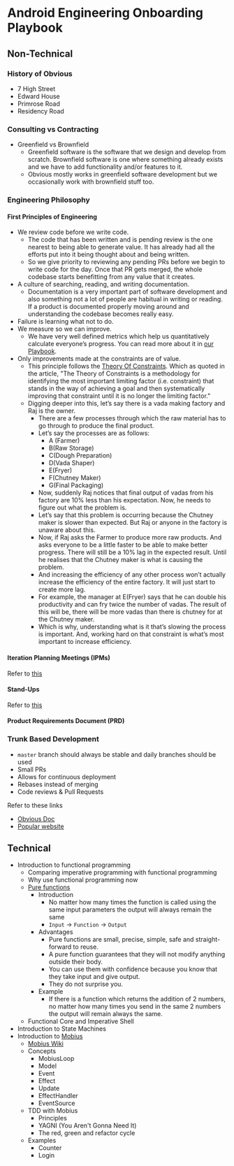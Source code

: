 # Android Engineering Onboarding Playbook

## Non-Technical

### History of Obvious

- 7 High Street
- Edward House
- Primrose Road
- Residency Road

### Consulting vs Contracting

- Greenfield vs Brownfield
  - Greenfield software is the software that we design and develop from scratch. Brownfield software is one where something already exists and we have to add functionality and/or features to it.
  - Obvious mostly works in greenfield software development but we occasionally work with brownfield stuff too.

### Engineering Philosophy

#### First Principles of Engineering

- We review code before we write code.
  - The code that has been written and is pending review is the one nearest to being able to generate value. It has already had all the efforts put into it being thought about and being written.
  - So we give priority to reviewing any pending PRs before we begin to write code for the day. Once that PR gets merged, the whole codebase starts benefitting from any value that it creates.
- A culture of searching, reading, and writing documentation.
  - Documentation is a very important part of software development and also something not a lot of people are habitual in writing or reading. If a product is documented properly moving around and understanding the codebase becomes really easy.
- Failure is learning what not to do.
- We measure so we can improve.
  - We have very well defined metrics which help us quantitatively calculate everyone’s progress. You can read more about it in [our Playbook](https://playbook.obvious.in/career-growth/engineering-growth-framework).
- Only improvements made at the constraints are of value.
  - This principle follows the [Theory Of Constraints](https://www.leanproduction.com/theory-of-constraints.html). Which as quoted in the article, "The Theory of Constraints is a methodology for identifying the most important limiting factor (i.e. constraint) that stands in the way of achieving a goal and then systematically improving that constraint until it is no longer the limiting factor."
  - Digging deeper into this, let’s say there is a vada making factory and Raj is the owner.
    - There are a few processes through which the raw material has to go through to produce the final product.
    - Let’s say the processes are as follows:
      - A (Farmer)
      - B(Raw Storage)
      - C(Dough Preparation)
      - D(Vada Shaper)
      - E(Fryer)
      - F(Chutney Maker)
      - G(Final Packaging)
    - Now, suddenly Raj notices that final output of vadas from his factory are 10% less than his expectation. Now, he needs to figure out what the problem is.
    - Let’s say that this problem is occurring because the Chutney maker is slower than expected. But Raj or anyone in the factory is unaware about this.
    - Now, if Raj asks the Farmer to produce more raw products. And asks everyone to be a little faster to be able to make better progress. There will still be a 10% lag in the expected result. Until he realises that the Chutney maker is what is causing the problem.
    - And increasing the efficiency of any other process won’t actually increase the efficiency of the entire factory. It will just start to create more lag.
    - For example, the manager at E(Fryer) says that he can double his productivity and can fry twice the number of vadas. The result of this will be, there will be more vadas than there is chutney for at the Chutney maker.
    - Which is why, understanding what is it that’s slowing the process is important. And, working hard on that constraint is what’s most important to increase efficiency.

#### Iteration Planning Meetings (IPMs)

Refer to [this](https://engineering.obvious.in/iteration-planning-meetings)

#### Stand-Ups

Refer to [this](https://engineering.obvious.in/daily-standup-meetings)

#### Product Requirements Document (PRD)

### Trunk Based Development

- `master` branch should always be stable and daily branches should be used
- Small PRs
- Allows for continuous deployment
- Rebases instead of merging
- Code reviews & Pull Requests

Refer to these links

- [Obvious Doc](https://engineering.obvious.in/release-engineering/trunk-based-development)
- [Popular website](https://trunkbaseddevelopment.com/)

## Technical

- Introduction to functional programming
  - Comparing imperative programming with functional programming
  - Why use functional programming now
  - [Pure functions](https://engineering.obvious.in/learning/lessons/001-function-purity)
    - Introduction
      - No matter how many times the function is called using the same input parameters the output will always remain the same
      - `Input` -> `Function` -> `Output`
    - Advantages
      - Pure functions are small, precise, simple, safe and straight-forward to reuse.
      - A pure function guarantees that they will not modify anything outside their body.
      - You can use them with confidence because you know that they take input and give output.
      - They do not surprise you.
    - Example
      - If there is a function which returns the addition of 2 numbers, no matter how many times you send in the same 2 numbers the output will remain always the same.
  - Functional Core and Imperative Shell
- Introduction to State Machines
- Introduction to [Mobius](https://github.com/spotify/mobius)
  - [Mobius Wiki](https://github.com/spotify/mobius)
  - Concepts
    - MobiusLoop
    - Model
    - Event
    - Effect
    - Update
    - EffectHandler
    - EventSource
  - TDD with Mobius
    - Principles
    - YAGNI (You Aren't Gonna Need It)
    - The red, green and refactor cycle
  - Examples
    - Counter
    - Login
